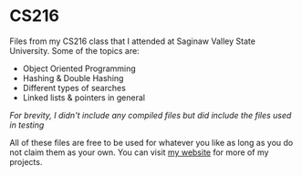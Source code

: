 # CS216
Files from my CS216 class that I attended at Saginaw Valley State University. Some of the topics are:
* Object Oriented Programming
* Hashing & Double Hashing
* Different types of searches
* Linked lists & pointers in general

_For brevity, I didn't include any compiled files but did include the files used in testing_

All of these files are free to be used for whatever you like as long as you do not claim them as your own.
You can visit [my website](http://elijahwilson.me) for more of my projects. 

